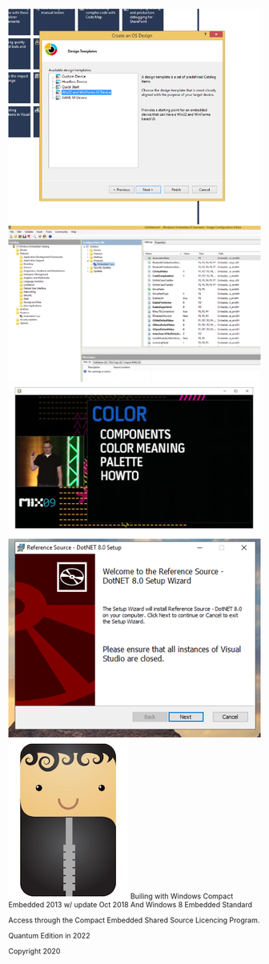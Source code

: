 ![](OSDesign.png)
![](ICE.png)
![](Mix09.png)
![](DotNET801.png)
![](fb10.jpg)
Builing with Windows Compact Embedded 2013 w/ update Oct 2018 And Windows 8 Embedded Standard

Access through the Compact Embedded Shared Source Licencing Program.


Quantum Edition in 2022

Copyright 2020